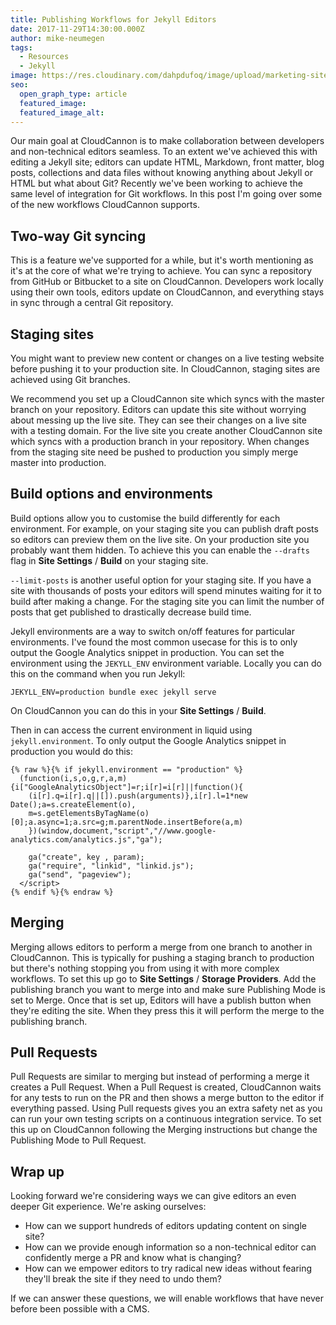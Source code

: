 ```yaml
---
title: Publishing Workflows for Jekyll Editors
date: 2017-11-29T14:30:00.000Z
author: mike-neumegen
tags:
  - Resources
  - Jekyll
image: https://res.cloudinary.com/dahpdufoq/image/upload/marketing-site/blog/uploads/ux.jpg
seo:
  open_graph_type: article
  featured_image:
  featured_image_alt:
---
```

Our main goal at CloudCannon is to make collaboration between developers and non-technical editors seamless. To an extent we've achieved this with editing a Jekyll site; editors can update HTML, Markdown, front matter, blog posts, collections and data files without knowing anything about Jekyll or HTML but what about Git? Recently we've been working to achieve the same level of integration for Git workflows. In this post I'm going over some of the new workflows CloudCannon supports.

## Two-way Git syncing

This is a feature we've supported for a while, but it's worth mentioning as it's at the core of what we're trying to achieve. You can sync a repository from GitHub or Bitbucket to a site on CloudCannon. Developers work locally using their own tools, editors update on CloudCannon, and everything stays in sync through a central Git repository.

## Staging sites

You might want to preview new content or changes on a live testing website before pushing it to your production site. In CloudCannon, staging sites are achieved using Git branches.

We recommend you set up a CloudCannon site which syncs with the master branch on your repository. Editors can update this site without worrying about messing up the live site. They can see their changes on a live site with a testing domain. For the live site you create another CloudCannon site which syncs with a production branch in your repository. When changes from the staging site need be pushed to production you simply merge master into production.

## Build options and environments

Build options allow you to customise the build differently for each environment. For example, on your staging site you can publish draft posts so editors can preview them on the live site. On your production site you probably want them hidden. To achieve this you can enable the `--drafts` flag in **Site Settings** / **Build** on your staging site.

`--limit-posts` is another useful option for your staging site. If you have a site with thousands of posts your editors will spend minutes waiting for it to build after making a change. For the staging site you can limit the number of posts that get published to drastically decrease build time.

Jekyll environments are a way to switch on/off features for particular environments. I've found the most common usecase for this is to only output the Google Analytics snippet in production. You can set the environment using the `JEKYLL_ENV` environment variable. Locally you can do this on the command when you run Jekyll:

```
JEKYLL_ENV=production bundle exec jekyll serve
```

On CloudCannon you can do this in your **Site Settings** / **Build**.

Then in can access the current environment in liquid using `jekyll.environment`. To only output the Google Analytics snippet in production you would do this:

```
{% raw %}{% if jekyll.environment == "production" %}
  (function(i,s,o,g,r,a,m){i["GoogleAnalyticsObject"]=r;i[r]=i[r]||function(){
    (i[r].q=i[r].q||[]).push(arguments)},i[r].l=1*new Date();a=s.createElement(o),
    m=s.getElementsByTagName(o)[0];a.async=1;a.src=g;m.parentNode.insertBefore(a,m)
    })(window,document,"script","//www.google-analytics.com/analytics.js","ga");

    ga("create", key , param);
    ga("require", "linkid", "linkid.js");
    ga("send", "pageview");
  </script>
{% endif %}{% endraw %}
```

## Merging

Merging allows editors to perform a merge from one branch to another in CloudCannon. This is typically for pushing a staging branch to production but there's nothing stopping you from using it with more complex workflows. To set this up go to **Site Settings** / **Storage Providers**. Add the publishing branch you want to merge into and make sure Publishing Mode is set to Merge. Once that is set up, Editors will have a publish button when they're editing the site. When they press this it will perform the merge to the publishing branch.

## Pull Requests

Pull Requests are similar to merging but instead of performing a merge it creates a Pull Request. When a Pull Request is created, CloudCannon waits for any tests to run on the PR and then shows a merge button to the editor if everything passed. Using Pull requests gives you an extra safety net as you can run your own testing scripts on a continuous integration service. To set this up on CloudCannon following the Merging instructions but change the Publishing Mode to Pull Request.

## Wrap up

Looking forward we're considering ways we can give editors an even deeper Git experience. We're asking ourselves:

* How can we support hundreds of editors updating content on single site?
* How can we provide enough information so a non-technical editor can confidently merge a PR and know what is changing?
* How can we empower editors to try radical new ideas without fearing they'll break the site if they need to undo them?

If we can answer these questions, we will enable workflows that have never before been possible with a CMS.